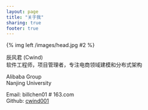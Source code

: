 ```yaml
---
layout: page
title: "关于我"
sharing: true
footer: true
---
```


{% img left /images/head.jpg #2 %}  

辰风君 (Cwind)  
软件工程师，项目管理者，专注电商领域建模和分布式架构  

Alibaba Group  
Nanjing University  

Email: billchen01 # 163.com  
Github: [cwind001](https://github.com/cwind001)   